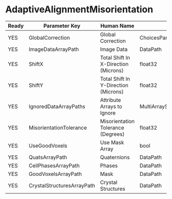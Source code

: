 # AdaptiveAlignmentMisorientation

| Ready | Parameter Key | Human Name | Parameter Type | Parameter Class |
|-------|---------------|------------|-----------------|----------------|
| YES | GlobalCorrection | Global Correction | ChoicesParameter::ValueType | ChoicesParameter |
| YES | ImageDataArrayPath | Image Data | DataPath | ArraySelectionParameter |
| YES | ShiftX | Total Shift In X-Direction (Microns) | float32 | Float32Parameter |
| YES | ShiftY | Total Shift In Y-Direction (Microns) | float32 | Float32Parameter |
| YES | IgnoredDataArrayPaths | Attribute Arrays to Ignore | MultiArraySelectionParameter::ValueType | MultiArraySelectionParameter |
| YES | MisorientationTolerance | Misorientation Tolerance (Degrees) | float32 | Float32Parameter |
| YES | UseGoodVoxels | Use Mask Array | bool | BoolParameter |
| YES | QuatsArrayPath | Quaternions | DataPath | ArraySelectionParameter |
| YES | CellPhasesArrayPath | Phases | DataPath | ArraySelectionParameter |
| YES | GoodVoxelsArrayPath | Mask | DataPath | ArraySelectionParameter |
| YES | CrystalStructuresArrayPath | Crystal Structures | DataPath | ArraySelectionParameter |
